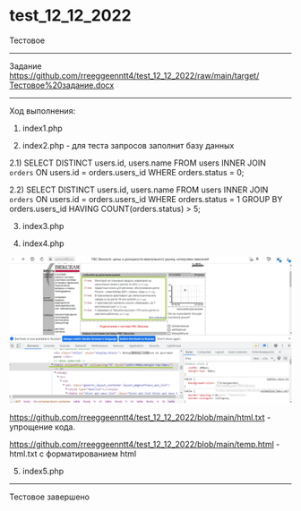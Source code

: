# test_12_12_2022
 Тестовое

------------------------------------------------------------------

Задание https://github.com/rreeggeenntt4/test_12_12_2022/raw/main/target/Тестовое%20задание.docx

------------------------------------------------------------------

Ход выполнения:
1) index1.php

2) index2.php - для теста запросов заполнит базу данных

2.1) 
SELECT DISTINCT users.id, users.name 
FROM users 
INNER JOIN `orders` ON users.id = orders.users_id
WHERE orders.status = 0;

2.2)
SELECT DISTINCT users.id, users.name 
FROM users 
INNER JOIN `orders` ON users.id = orders.users_id
WHERE orders.status = 1
GROUP BY orders.users_id HAVING COUNT(orders.status) > 5;

3) index3.php

4) index4.php

<img src="https://github.com/rreeggeenntt4/test_12_12_2022/raw/main/media/2022-12-13_11-30-25.png" alt="">

https://github.com/rreeggeenntt4/test_12_12_2022/blob/main/html.txt - упрощение кода.

https://github.com/rreeggeenntt4/test_12_12_2022/blob/main/temp.html - html.txt с форматированием html

5) index5.php


------------------------------------------------------------------

Тестовое завершено